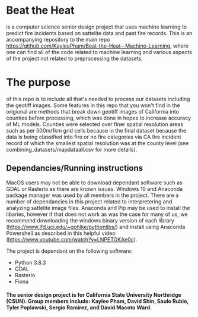 # Beat the Heat
is a computer science senior design project that uses machine learning to predict fire incidents based on sattelite data and past fire records. This is an accompanying repository to the main repo https://github.com/KayleePham/Beat-the-Heat--Machine-Learning, where one can find all of the code related to machine learning and various aspects of the project not related to preprocessing the datasets. 

# The purpose
of this repo is to include all that's needed to process our datasets including the geotiff images. Some features in this repo that you won't find in the origional are methods that break down geotiff images of California into counties before processing, which was done in hopes to increase accuracy of ML models. Counties were selected over finer spatial resolution areas such as per 500m/1km grid cells because in the final dataset because the data is being classified into fire or no fire categories via CA fire incident record of which the smallest spatial resolution was at the county level (see combining_datasets/mapdataall.csv for more details).

## Dependancies/Running instructions
MacOS users may not be able to download dependant software such as GDAL or Rasterio as there are known issues. Windows 10 and Anaconda package manager was used by all members in the project. There are a number of dependancies in this project related to interpretering and analyzing sattelite image files. Anaconda and Pip may be used to install the libaries, however if that does not work as was the case for many of us, we recommend downloading the windows binary version of each library (https://www.lfd.uci.edu/~gohlke/pythonlibs/) and install using Anaconda Powershell as described in this helpful video (https://www.youtube.com/watch?v=LNPETGKAe0c).

 The project is dependant on the following software: 
* Python 3.8.3
* GDAL
* Rasterio
* Fiona



#### The senior design project is for California State University Northridge (CSUN). Group members include: Kaylee Pham, David Shin, Saulo Rubio, Tyler Poplawski, Sergio Ramirez, and David Macoto Ward.
